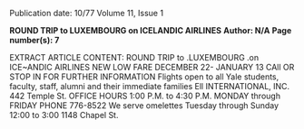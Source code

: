 Publication date: 10/77
Volume 11, Issue 1

**ROUND TRIP to LUXEMBOURG on ICELANDIC AIRLINES**
**Author: N/A**
**Page number(s): 7**

EXTRACT ARTICLE CONTENT:
ROUND TRIP to .LUXEMBOURG .on ICE~ANDIC AIRLINES 
NEW LOW FARE 
DECEMBER 22- JANUARY 13 CAll OR STOP IN FOR FURTHER INFORMATION 
Flights open to all Yale students, faculty, staff, alumni and their immediate families 
Ell INTERNATIONAL, INC. 
442 Temple St. 
OFFICE HOURS 1:00 P.M. to 4:30 P.M. MONDAY through FRIDAY PHONE 776-8522 
We serve omelettes Tuesday through Sunday 
12:00 to 3:00 
1148 Chapel St.